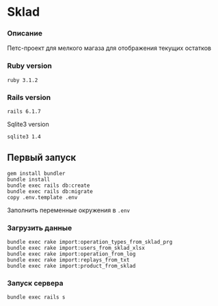 # Sklad

### Описание

Петс-проект для мелкого магаза для отображения текущих остатков

### Ruby version

```
ruby 3.1.2
```

### Rails version

```
rails 6.1.7
```

Sqlite3 version

```
sqlite3 1.4
```

## Первый запуск

```
gem install bundler
bundle install
bundle exec rails db:create
bundle exec rails db:migrate
copy .env.template .env
```

Заполнить переменные окружения в `.env`

### Загрузить данные

```
bundle exec rake import:operation_types_from_sklad_prg
bundle exec rake import:users_from_sklad_xlsx
bundle exec rake import:operation_from_log
bundle exec rake import:replays_from_txt
bundle exec rake import:product_from_sklad
```

### Запуск сервера

```
bundle exec rails s
```
